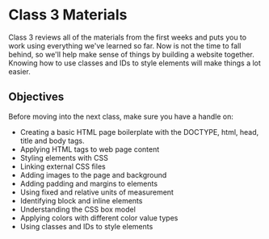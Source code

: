
# Class 3 Materials

Class 3 reviews all of the materials from the first weeks and puts you to work using everything we've learned so far.  Now is not the time to fall behind, so we'll help make sense of things by building a website together.  Knowing how to use classes and IDs to style elements will make things a lot easier.

## Objectives

Before moving into the next class, make sure you have a handle on:

<ul>
  <li>Creating a basic HTML page boilerplate with the DOCTYPE, html, head, title and body tags.</li>
  <li>Applying HTML tags to web page content</li>
  <li>Styling elements with CSS</li>
  <li>Linking external CSS files</li>
  <li>Adding images to the page and background</li>
  <li>Adding padding and margins to elements</li>
  <li>Using fixed and relative units of measurement</li>
  <li>Identifying block and inline elements</li>
  <li>Understanding the CSS box model</li>
  <li>Applying colors with different color value types</li>
  <li>Using classes and IDs to style elements</li>
</ul>
